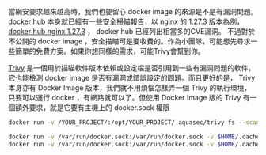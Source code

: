 當網安要求越來越高時，我們也要留心 docker image 的來源是不是有漏洞問題。 docker hub 本身就已經有一些安全掃瞄報告，以 nginx 的 1.27.3 版本為例， [docker hub nginx 1.27.3](https://hub.docker.com/layers/library/nginx/1.27.3/images/sha256-1c93c0fdf35c65d1a441ea049552faea6395ce4d5ad96258344d6e65d4c8c29e?context=repo) ， docker hub 已經列出相當多的CVE漏洞。 不過對於不公開的 docker image ，安全描瞄可是要收費的。作為小團隊，可能想先尋求一些簡單的免費方案。如果你想同樣的需求，可能Trivy會幫到你。

[Trivy](https://trivy.dev/latest/) 是一個用於描瞄軟件版本依賴或設定檔是否引用到一些有漏洞問題的軟件，它也能檢測 docker image 是否有漏洞或錯誤設定的問題。而且更好的是， Trivy 本身亦有 Docker Image 版本，我們就不用煩惱怎樣弄一個 Trivy 的執行環境，只要可以運行 docker ，有網路就可以了。但使用 Docker Image 版的 Trivy 有一個額外要求，就是它要有主機上的 docker.sock 權限



```bash
docker run -v /YOUR_PROJECT/:/opt/YOUR_PROJECT/ aquasec/trivy fs --scanners vuln,secret,misconfig /opt/YOUR_PROJECT/

docker run -v /var/run/docker.sock:/var/run/docker.sock -v $HOME/.cache/:/root/.cache/ aquasec/trivy:0.58.0 image nginx:1.27.3
docker run -v /var/run/docker.sock:/var/run/docker.sock -v $HOME/.cache/:/root/.cache/ aquasec/trivy:0.58.0 image nginx:1.27.3-alpine
```

